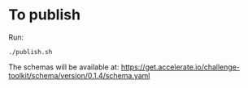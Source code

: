 # To publish

Run:
```
./publish.sh
```

The schemas will be available at:
https://get.accelerate.io/challenge-toolkit/schema/version/0.1.4/schema.yaml
